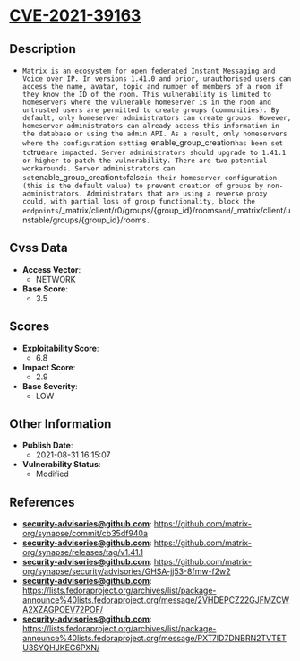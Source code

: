 
# [CVE-2021-39163](https://cve.mitre.org/cgi-bin/cvename.cgi?name=CVE-2021-39163)

## Description

- `Matrix is an ecosystem for open federated Instant Messaging and Voice over IP. In versions 1.41.0 and prior, unauthorised users can access the name, avatar, topic and number of members of a room if they know the ID of the room. This vulnerability is limited to homeservers where the vulnerable homeserver is in the room and untrusted users are permitted to create groups (communities). By default, only homeserver administrators can create groups. However, homeserver administrators can already access this information in the database or using the admin API. As a result, only homeservers where the configuration setting `enable_group_creation` has been set to `true` are impacted. Server administrators should upgrade to 1.41.1 or higher to patch the vulnerability. There are two potential workarounds. Server administrators can set `enable_group_creation` to `false` in their homeserver configuration (this is the default value) to prevent creation of groups by non-administrators. Administrators that are using a reverse proxy could, with partial loss of group functionality, block the endpoints `/_matrix/client/r0/groups/{group_id}/rooms` and `/_matrix/client/unstable/groups/{group_id}/rooms`.`

## Cvss Data

- **Access Vector**:
  - NETWORK
- **Base Score**:
  - 3.5

## Scores

- **Exploitability Score**:
  - 6.8
- **Impact Score**:
  - 2.9
- **Base Severity**:
  - LOW

## Other Information

- **Publish Date**:
  - 2021-08-31 16:15:07
- **Vulnerability Status**:
  - Modified

## References

- **security-advisories@github.com**: https://github.com/matrix-org/synapse/commit/cb35df940a
- **security-advisories@github.com**: https://github.com/matrix-org/synapse/releases/tag/v1.41.1
- **security-advisories@github.com**: https://github.com/matrix-org/synapse/security/advisories/GHSA-jj53-8fmw-f2w2
- **security-advisories@github.com**: https://lists.fedoraproject.org/archives/list/package-announce%40lists.fedoraproject.org/message/2VHDEPCZ22GJFMZCWA2XZAGPOEV72POF/
- **security-advisories@github.com**: https://lists.fedoraproject.org/archives/list/package-announce%40lists.fedoraproject.org/message/PXT7ID7DNBRN2TVTETU3SYQHJKEG6PXN/
